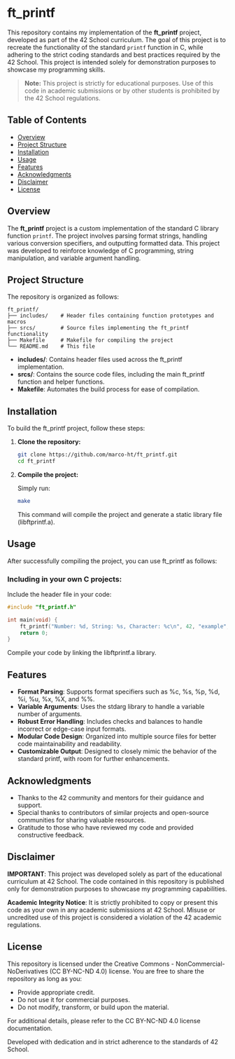 # ft_printf

This repository contains my implementation of the **ft_printf** project, developed as part of the 42 School curriculum. The goal of this project is to recreate the functionality of the standard `printf` function in C, while adhering to the strict coding standards and best practices required by the 42 School. This project is intended solely for demonstration purposes to showcase my programming skills.

> **Note:** This project is strictly for educational purposes. Use of this code in academic submissions or by other students is prohibited by the 42 School regulations.

## Table of Contents

- [Overview](#overview)
- [Project Structure](#project-structure)
- [Installation](#installation)
- [Usage](#usage)
- [Features](#features)
- [Acknowledgments](#acknowledgments)
- [Disclaimer](#disclaimer)
- [License](#license)

## Overview

The **ft_printf** project is a custom implementation of the standard C library function `printf`. The project involves parsing format strings, handling various conversion specifiers, and outputting formatted data. This project was developed to reinforce knowledge of C programming, string manipulation, and variable argument handling.

## Project Structure

The repository is organized as follows:

```
ft_printf/
├── includes/    # Header files containing function prototypes and macros
├── srcs/        # Source files implementing the ft_printf functionality
├── Makefile     # Makefile for compiling the project
└── README.md    # This file
```

- **includes/**: Contains header files used across the ft_printf implementation.
- **srcs/**: Contains the source code files, including the main ft_printf function and helper functions.
- **Makefile**: Automates the build process for ease of compilation.

## Installation

To build the ft_printf project, follow these steps:

1. **Clone the repository:**

   ```sh
   git clone https://github.com/marco-ht/ft_printf.git
   cd ft_printf
   ```

2. **Compile the project:**

   Simply run:

   ```sh
   make
   ```

   This command will compile the project and generate a static library file (libftprintf.a).

## Usage

After successfully compiling the project, you can use ft_printf as follows:

### Including in your own C projects:

Include the header file in your code:

```c
#include "ft_printf.h"

int main(void) {
    ft_printf("Number: %d, String: %s, Character: %c\n", 42, "example", 'A');
    return 0;
}
```

Compile your code by linking the libftprintf.a library.

## Features

- **Format Parsing**: Supports format specifiers such as %c, %s, %p, %d, %i, %u, %x, %X, and %%.
- **Variable Arguments**: Uses the stdarg library to handle a variable number of arguments.
- **Robust Error Handling**: Includes checks and balances to handle incorrect or edge-case input formats.
- **Modular Code Design**: Organized into multiple source files for better code maintainability and readability.
- **Customizable Output**: Designed to closely mimic the behavior of the standard printf, with room for further enhancements.

## Acknowledgments

- Thanks to the 42 community and mentors for their guidance and support.
- Special thanks to contributors of similar projects and open-source communities for sharing valuable resources.
- Gratitude to those who have reviewed my code and provided constructive feedback.

## Disclaimer

**IMPORTANT**:
This project was developed solely as part of the educational curriculum at 42 School. The code contained in this repository is published only for demonstration purposes to showcase my programming capabilities.

**Academic Integrity Notice**:
It is strictly prohibited to copy or present this code as your own in any academic submissions at 42 School. Misuse or uncredited use of this project is considered a violation of the 42 academic regulations.

## License

This repository is licensed under the Creative Commons - NonCommercial-NoDerivatives (CC BY-NC-ND 4.0) license. You are free to share the repository as long as you:

- Provide appropriate credit.
- Do not use it for commercial purposes.
- Do not modify, transform, or build upon the material.

For additional details, please refer to the CC BY-NC-ND 4.0 license documentation.

Developed with dedication and in strict adherence to the standards of 42 School.
